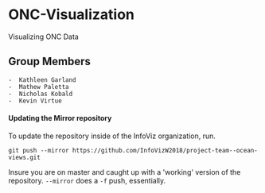 # ONC-Visualization
Visualizing ONC Data


## Group Members
    -  Kathleen Garland
    -  Mathew Paletta 
    -  Nicholas Kobald
    -  Kevin Virtue 

#### Updating the Mirror repository 

To update the repository inside of the InfoViz organization, run. 

```
git push --mirror https://github.com/InfoVizW2018/project-team--ocean-views.git
``` 

Insure you are on master and caught up with a 'working' version of the repository. `--mirror` does a `-f` push, essentially. 

